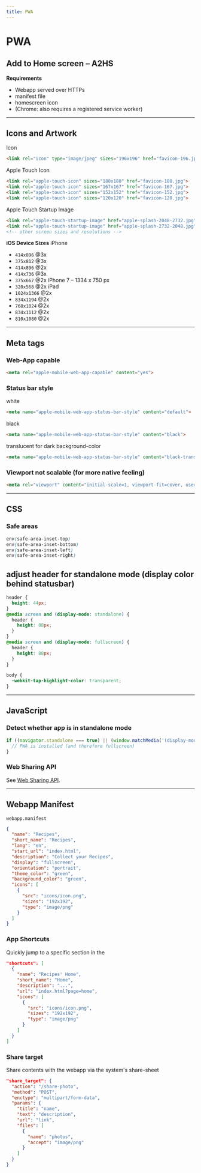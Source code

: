 ```yaml
---
title: PWA
---
```


# PWA

<section>

## Add to Home screen – A2HS

**Requirements**
* Webapp served over HTTPs
* manifest file
* homescreen icon
* (Chrome: also requires a registered service worker)

</section>

---

<section>

## Icons and Artwork

Icon
```html
<link rel="icon" type="image/jpeg" sizes="196x196" href="favicon-196.jpg">
```

Apple Touch Icon
```html
<link rel="apple-touch-icon" sizes="180x180" href="favicon-180.jpg">
<link rel="apple-touch-icon" sizes="167x167" href="favicon-167.jpg">
<link rel="apple-touch-icon" sizes="152x152" href="favicon-152.jpg">
<link rel="apple-touch-icon" sizes="120x120" href="favicon-120.jpg">
```

Apple Touch Startup Image
```html
<link rel="apple-touch-startup-image" href="apple-splash-2048-2732.jpg" media="(device-width: 1024px) and (device-height: 1366px) and (-webkit-device-pixel-ratio: 2) and (orientation: portrait)">
<link rel="apple-touch-startup-image" href="apple-splash-2732-2048.jpg" media="(device-width: 1366px) and (device-height: 1024px) and (-webkit-device-pixel-ratio: 2) and (orientation: landscape)">
<!-- other screen sizes and resolutions -->
```

**iOS Device Sizes**
iPhone
* `414x896`   @3x
* `375x812`   @3x
* `414x896`   @2x
* `414x736`   @3x
* `375x667`   @2x iPhone 7 – 1334 x 750 px
* `320x568`   @2x
iPad
* `1024x1366` @2x
* `834x1194`  @2x
* `768x1024`  @2x
* `834x1112`  @2x
* `810x1080`  @2x

</section>

---

<section>

## Meta tags

### Web-App capable
```html
<meta rel="apple-mobile-web-app-capable" content="yes">
```

### Status bar style
white
```html
<meta name="apple-mobile-web-app-status-bar-style" content="default">
```

black
```html
<meta name="apple-mobile-web-app-status-bar-style" content="black">
```

translucent for dark background-color
```html
<meta name="apple-mobile-web-app-status-bar-style" content="black-translucent">
```


### Viewport not scalable (for more native feeling)
```html
<meta rel="viewport" content="initial-scale=1, viewport-fit=cover, user-scalable=no">
```

</section>

---

<section>

## CSS

### Safe areas
```css
env(safe-area-inset-top)
env(safe-area-inset-bottom)
env(safe-area-inset-left)
env(safe-area-inset-right)
```

## adjust header for standalone mode (display color behind statusbar)
```css
header {
  height: 44px;
}
@media screen and (display-mode: standalone) {
  header {
    height: 88px;
  }
}
@media screen and (display-mode: fullscreen) {
  header {
    height: 88px;
  }
}
```

```css
body {
  -webkit-tap-highlight-color: transparent;
}
```

</section>

---

<section>

## JavaScript

### Detect whether app is in standalone mode
```js
if ((navigator.standalone === true) || (window.matchMedia('(display-mode: standalone)'.matches)) {
  // PWA is installed (and therefore fullscreen)
}
```

### Web Sharing API
See [Web Sharing API](../JavaScript/apis.md).

</section>

---

<section>

## Webapp Manifest

`webapp.manifest`
```json
{
  "name": "Recipes",
  "short_name": "Recipes",
  "lang": "en",
  "start_url": "index.html",
  "description": "Collect your Recipes",
  "display": "fullscreen",
  "orientation": "portrait",
  "theme_color": "green",
  "background_color": "green",
  "icons": [
    {
      "src": "icons/icon.png",
      "sizes": "192x192",
      "type": "image/png"
    }
  ]
}
```

### App Shortcuts
Quickly jump to a specific section in the 
```json
"shortcuts": [
  {
    "name": "Recipes' Home",
    "short_name": "Home",
    "description": "...",
    "url": "index.html?page=home",
    "icons": [
      {
        "src": "icons/icon.png",
        "sizes": "192x192",
        "type": "image/png"
      }
    ]
  }
]
```

### Share target
Share contents with the webapp via the system's share-sheet
```json
"share_target": {
  "action": "/share-photo",
  "method": "POST",
  "enctype": "multipart/form-data",
  "params": {
    "title": "name",
    "text": "description",
    "url": "link",
    "files": [
      {
        "name": "photos",
        "accept": "image/png"
      }
    ]
  }
}
```

</section>





